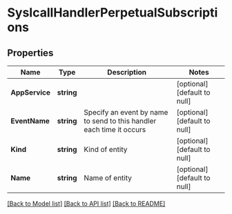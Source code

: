 # SysIcallHandlerPerpetualSubscriptions

## Properties
Name | Type | Description | Notes
------------ | ------------- | ------------- | -------------
**AppService** | **string** |  | [optional] [default to null]
**EventName** | **string** | Specify an event by name to send to this handler each time it occurs | [optional] [default to null]
**Kind** | **string** | Kind of entity | [optional] [default to null]
**Name** | **string** | Name of entity | [optional] [default to null]

[[Back to Model list]](../README.md#documentation-for-models) [[Back to API list]](../README.md#documentation-for-api-endpoints) [[Back to README]](../README.md)



